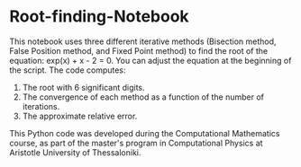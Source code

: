 # Root-finding-Notebook

This notebook uses three different iterative methods (Bisection method, False Position method, and Fixed Point method) to find the root of the equation: exp(x) + x - 2 = 0. You can adjust the equation at the beginning of the script.
The code computes:
1. The root with 6 significant digits.
2. The convergence of each method as a function of the number of iterations.
3. The approximate relative error.

This Python code was developed during the Computational Mathematics course, as part of the master's program in Computational Physics at Aristotle University of Thessaloniki.

